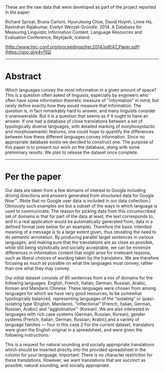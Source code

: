 These are the raw data that were developed as part of the project reported in
the paper:

Richard Sproat, Bruno Cartoni, HyunJeong Choe, David Huynh, Linne Ha, Ravindran
Rajakumar, Evelyn Wenzel-Grondie. 2014.  A Database for Measuring Linguistic
Information Content. Language Resources and Evaluation Conference, Reykjavík,
Iceland.

[http://www.lrec-conf.org/proceedings/lrec2014/pdf/47_Paper.pdf](https://goo.gl/e4y11Q)

<hr>

# Abstract

Which languages convey the most information in a given amount of space? This is
a question often asked of linguists, especially by engineers who often have some
information theoretic measure of "information" in mind, but rarely define
exactly how they would measure that information. The question is, in fact
remarkably hard to answer, and many linguists consider it unanswerable. But it
is a question that seems as if it ought to have an answer. If one had a database
of close translations between a set of typologically diverse languages, with
detailed marking of morphosyntactic and morphosemantic features, one could hope
to quantify the differences between how these different languages convey
information. Since no appropriate database exists we decided to construct
one. The purpose of this paper is to present our work on the database, along
with some preliminary results. We plan to release the dataset once complete.

<hr>

# Per the paper

Our data are taken from a few domains of interest to Google including driving
directions and answers generated from structured data for Google Now™. (Note
that no Google user data is included in our data collection.)  Obviously such
examples are but a subset of the ways in which language is used to communicate:
The reason for picking data from this circumscribed set of domains is that for
part of the data at least, the text corresponds to, and in a real application
would be automatically generated from, data in a defined format (see below for
an example). Therefore the basic intended meaning of a message is to a large
extent given, thus obviating the need to do semantic annotation. By producing
parallel target sentences in various languages, and making sure that the
translations are as close as possible, while still being stylistically and
socially acceptable, we can be minimize differences in information content that
might arise for irrelevant reasons, such as liberal choices of wording taken by
the translators. We are therefore focusing as much as possible on what the
languages must convey, rather than one what they may convey.

Our initial dataset consists of 85 sentences from a mix of domains for the
following languages: English, French, Italian, German, Russian, Arabic, Korean
and Mandarin Chinese. These languages were chosen from among languages for which
we have very good resources, to be somewhat typologically balanced, representing
languages of the “isolating” or quasi-isolating type (English, Mandarin),
“inflectional” (French, Italian, German, Russian, Arabic) and “agglutinative”’
(Korean). We are also interested in languages with rich case systems (German,
Russian, Korean), gender systems (French, Italian, German, Russian, Arabic),and
a variety of language families — four in this case.2 For the current dataset,
translators were given the English original in a spreadsheet, and were given the
following instructions:

This is a request for natural sounding and socially appropriate translations
which should be inserted directly into the provided spreadsheet in the column
for your language.  Important: There is no character restriction for these
translations. However, we want translations that are succinct as possible,
natural sounding, and socially appropriate.
